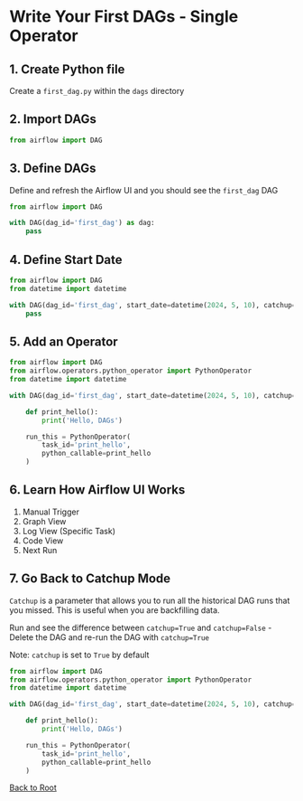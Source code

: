 # Write Your First DAGs - Single Operator

## 1. Create Python file

Create a `first_dag.py` within the `dags` directory

## 2. Import DAGs

```python {"id":"01HYB78YJZ3S6B5322TAWATSRT"}
from airflow import DAG
```

## 3. Define DAGs

Define and refresh the Airflow UI and you should see the `first_dag` DAG

```python {"id":"01HYCH0SEPC61S4SF9SM0Z7RBK"}
from airflow import DAG

with DAG(dag_id='first_dag') as dag:
    pass
```

## 4. Define Start Date

```python {"id":"01HYCH0SEQX6K9PWGJFJRZYS2J"}
from airflow import DAG
from datetime import datetime

with DAG(dag_id='first_dag', start_date=datetime(2024, 5, 10), catchup=False) as dag:
    pass
```

## 5. Add an Operator

```python {"id":"01HYCH0SEQX6K9PWGJFK6TFXHH"}
from airflow import DAG
from airflow.operators.python_operator import PythonOperator
from datetime import datetime

with DAG(dag_id='first_dag', start_date=datetime(2024, 5, 10), catchup=False) as dag:

    def print_hello():
        print('Hello, DAGs')

    run_this = PythonOperator(
        task_id='print_hello',
        python_callable=print_hello
    )

```

## 6. Learn How Airflow UI Works

1. Manual Trigger
2. Graph View
3. Log View (Specific Task)
4. Code View
5. Next Run

## 7. Go Back to Catchup Mode

`Catchup` is a parameter that allows you to run all the historical DAG runs that you missed. This is useful when you are backfilling data.

Run and see the difference between `catchup=True` and `catchup=False` - Delete the DAG and re-run the DAG with `catchup=True`

Note: `catchup` is set to `True` by default

```python {"id":"01HYCH0SEQX6K9PWGJFPP227JJ"}
from airflow import DAG
from airflow.operators.python_operator import PythonOperator
from datetime import datetime

with DAG(dag_id='first_dag', start_date=datetime(2024, 5, 10), catchup=True) as dag:

    def print_hello():
        print('Hello, DAGs')

    run_this = PythonOperator(
        task_id='print_hello',
        python_callable=print_hello
    )

```

[Back to Root](../chapter-03/README.md)